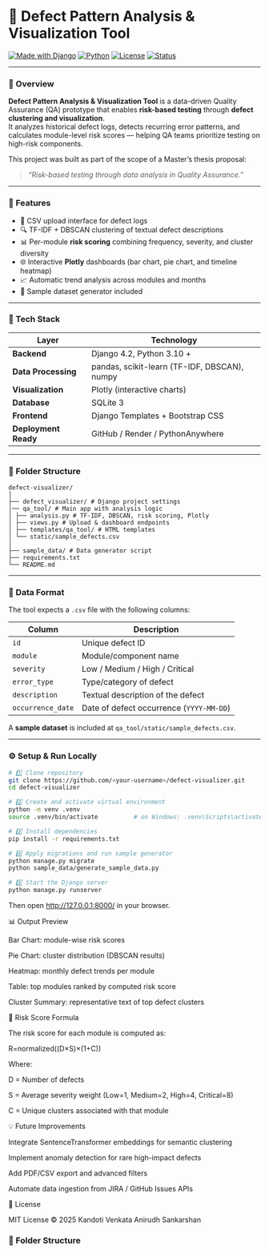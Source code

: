 # 🧠 Defect Pattern Analysis & Visualization Tool

[![Made with Django](https://img.shields.io/badge/Made%20with-Django-green)](https://www.djangoproject.com/)
[![Python](https://img.shields.io/badge/Python-3.10%2B-blue)](https://www.python.org/)
[![License](https://img.shields.io/badge/License-MIT-yellow.svg)](https://opensource.org/licenses/MIT)
[![Status](https://img.shields.io/badge/Status-Prototype-success)]()

---

### 🎯 Overview
**Defect Pattern Analysis & Visualization Tool** is a data-driven Quality Assurance (QA) prototype that enables **risk-based testing** through **defect clustering and visualization**.  
It analyzes historical defect logs, detects recurring error patterns, and calculates module-level risk scores — helping QA teams prioritize testing on high-risk components.

This project was built as part of the scope of a Master’s thesis proposal:  
> *“Risk-based testing through data analysis in Quality Assurance.”*

---

### 🧩 Features
- 📂 CSV upload interface for defect logs  
- 🔍 TF-IDF + DBSCAN clustering of textual defect descriptions  
- 📊 Per-module **risk scoring** combining frequency, severity, and cluster diversity  
- 🌐 Interactive **Plotly** dashboards (bar chart, pie chart, and timeline heatmap)  
- 📈 Automatic trend analysis across modules and months  
- 💾 Sample dataset generator included  

---

### 🧠 Tech Stack
| Layer | Technology |
|-------|-------------|
| **Backend** | Django 4.2, Python 3.10 + |
| **Data Processing** | pandas, scikit-learn (TF-IDF, DBSCAN), numpy |
| **Visualization** | Plotly (interactive charts) |
| **Database** | SQLite 3 |
| **Frontend** | Django Templates + Bootstrap CSS |
| **Deployment Ready** | GitHub / Render / PythonAnywhere |

---

### 📁 Folder Structure
```
defect-visualizer/
│
├── defect_visualizer/ # Django project settings
│── qa_tool/ # Main app with analysis logic
│ ├── analysis.py # TF-IDF, DBSCAN, risk scoring, Plotly
│ ├── views.py # Upload & dashboard endpoints
│ ├── templates/qa_tool/ # HTML templates
│ └── static/sample_defects.csv
│
├── sample_data/ # Data generator script
├── requirements.txt
└── README.md

```
---

### 🧾 Data Format
The tool expects a `.csv` file with the following columns:

| Column | Description |
|---------|-------------|
| `id` | Unique defect ID |
| `module` | Module/component name |
| `severity` | Low / Medium / High / Critical |
| `error_type` | Type/category of defect |
| `description` | Textual description of the defect |
| `occurrence_date` | Date of defect occurrence (`YYYY-MM-DD`) |

A **sample dataset** is included at `qa_tool/static/sample_defects.csv`.

---

### ⚙️ Setup & Run Locally
```bash
# 1️⃣ Clone repository
git clone https://github.com/<your-username>/defect-visualizer.git
cd defect-visualizer

# 2️⃣ Create and activate virtual environment
python -m venv .venv
source .venv/bin/activate          # on Windows: .venv\Scripts\activate

# 3️⃣ Install dependencies
pip install -r requirements.txt

# 4️⃣ Apply migrations and run sample generator
python manage.py migrate
python sample_data/generate_sample_data.py

# 5️⃣ Start the Django server
python manage.py runserver

```
Then open http://127.0.0.1:8000/
 in your browser.

📊 Output Preview

Bar Chart: module-wise risk scores

Pie Chart: cluster distribution (DBSCAN results)

Heatmap: monthly defect trends per module

Table: top modules ranked by computed risk score

Cluster Summary: representative text of top defect clusters

🧮 Risk Score Formula

The risk score for each module is computed as:


R=normalized((D×S)×(1+C))

Where:

D = Number of defects

S = Average severity weight (Low=1, Medium=2, High=4, Critical=8)

C = Unique clusters associated with that module

💡 Future Improvements

Integrate SentenceTransformer embeddings for semantic clustering

Implement anomaly detection for rare high-impact defects

Add PDF/CSV export and advanced filters

Automate data ingestion from JIRA / GitHub Issues APIs

📜 License

MIT License © 2025 Kandoti Venkata Anirudh Sankarshan

### 📁 Folder Structure
